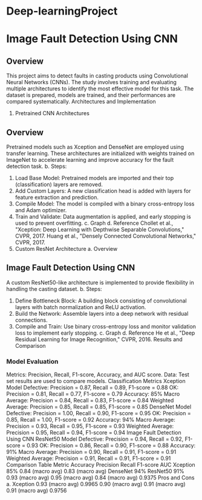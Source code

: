 # Deep-learningProject

# Image Fault Detection Using CNN
##  Overview
 This project aims to detect faults in casting products using Convolutional Neural Networks (CNNs). The
 study involves training and evaluating multiple architectures to identify the most effective model for this
 task. The dataset is prepared, models are trained, and their performances are compared systematically.
 Architectures and Implementation
 1. Pretrained CNN Architectures
##  Overview
 Pretrained models such as Xception and DenseNet are employed using transfer learning. These
 architectures are initialized with weights trained on ImageNet to accelerate learning and improve
 accuracy for the fault detection task.
 b. Steps:
 1. Load Base Model: Pretrained models are imported and their top (classification) layers are removed.
 2. Add Custom Layers: A new classification head is added with layers for feature extraction and
 prediction.
 3. Compile Model: The model is compiled with a binary cross-entropy loss and Adam optimizer.
 4. Train and Validate: Data augmentation is applied, and early stopping is used to prevent overfitting.
 c. Graph
 d. Reference
 Chollet et al., "Xception: Deep Learning with Depthwise Separable Convolutions," CVPR, 2017.
 Huang et al., "Densely Connected Convolutional Networks," CVPR, 2017.
 2. Custom ResNet Architecture
 a. Overview

## Image Fault Detection Using CNN
 A custom ResNet50-like architecture is implemented to provide flexibility in handling the casting dataset.
 b. Steps:
 1. Define Bottleneck Block: A building block consisting of convolutional layers with batch
 normalization and ReLU activation.
 2. Build the Network: Assemble layers into a deep network with residual connections.
 3. Compile and Train: Use binary cross-entropy loss and monitor validation loss to implement early
 stopping.
 c. Graph
 d. Reference
 He et al., "Deep Residual Learning for Image Recognition," CVPR, 2016.
 Results and Comparison
 ### Model Evaluation
 Metrics: Precision, Recall, F1-score, Accuracy, and AUC score.
 Data: Test set results are used to compare models.
 Classification Metrics
 Xception Model
 Defective: Precision = 0.87, Recall = 0.89, F1-score = 0.88
 OK: Precision = 0.81, Recall = 0.77, F1-score = 0.79
 Accuracy: 85%
 Macro Average: Precision = 0.84, Recall = 0.83, F1-score = 0.84
 Weighted Average: Precision = 0.85, Recall = 0.85, F1-score = 0.85
 DenseNet Model
 Defective: Precision = 1.00, Recall = 0.90, F1-score = 0.95
 OK: Precision = 0.85, Recall = 1.00, F1-score = 0.92
 Accuracy: 94%
 Macro Average: Precision = 0.93, Recall = 0.95, F1-score = 0.93
 Weighted Average: Precision = 0.95, Recall = 0.94, F1-score = 0.94
 Image Fault Detection Using CNN
 ResNet50 Model
 Defective: Precision = 0.94, Recall = 0.92, F1-score = 0.93
 OK: Precision = 0.86, Recall = 0.90, F1-score = 0.88
 Accuracy: 91%
 Macro Average: Precision = 0.90, Recall = 0.91, F1-score = 0.91
 Weighted Average: Precision = 0.91, Recall = 0.91, F1-score = 0.91
 Comparison Table
 Metric
 Accuracy
 Precision
 Recall
 F1-score
 AUC
 Xception
 85%
 0.84 (macro avg)
 0.83 (macro avg)
 DenseNet
 94%
 ResNet50
 91%
 0.93 (macro avg)
 0.95 (macro avg)
 0.84 (macro avg)
 0.9375
 Pros and Cons
 a. Xception
 0.93 (macro avg)
 0.9965
 0.90 (macro avg)
 0.91 (macro avg)
 0.91 (macro avg)
 0.9756
